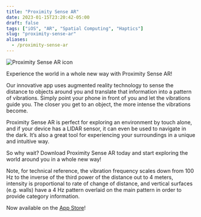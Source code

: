 ```yaml
---
title: "Proximity Sense AR"
date: 2023-01-15T23:20:42-05:00
draft: false
tags: ["iOS", "AR", "Spatial Computing", "Haptics"]
slug: "proximity-sense-ar"
aliases:
  - /proximity-sense-ar
---
```


![Proximity Sense AR icon](/images/proximity-sense-ar-icon.png)

Experience the world in a whole new way with Proximity Sense AR!

Our innovative app uses augmented reality technology to sense the distance to objects around you and translate that information into a pattern of vibrations. Simply point your phone in front of you and let the vibrations guide you. The closer you get to an object, the more intense the vibrations become.

Proximity Sense AR is perfect for exploring an environment by touch alone, and if your device has a LIDAR sensor, it can even be used to navigate in the dark. It’s also a great tool for experiencing your surroundings in a unique and intuitive way.

So why wait? Download Proximity Sense AR today and start exploring the world around you in a whole new way!

Note, for technical reference, the vibration frequency scales down from 100 Hz to the inverse of the third power of the distance out to 4 meters, intensity is proportional to rate of change of distance, and vertical surfaces (e.g. walls) have a 4 Hz pattern overlaid on the main pattern in order to provide category information.

Now available on the [App Store](https://apps.apple.com/us/app/proximity-sense-ar/id1662224416)!
